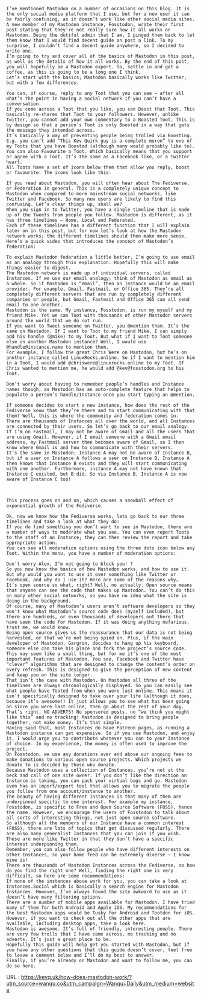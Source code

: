     
      
    I’ve mentioned Mastodon on a number of occasions on this blog. It is the only social media platform that I use, but for a new user it can be fairly confusing, as it doesn’t work like other social media sites.  
    A new member of my Mastodon instance, Fosstodon, wrote their first post stating that they’re not really sure how it all works on Mastodon. Being the dutiful admin that I am, I pinged them back to let them know that I would find decent guide an post a link. To my surprise, I couldn’t find a decent guide anywhere, so I decided to write one.  
    I’m going to try and cover all of the basics of Mastodon in this post, as well as the details of how it all works. By the end of this post, you will hopefully be a Mastodon expert. So, settle in and get a coffee, as this is going to be a long one I think.  
    Let’s start with the basics; Mastodon basically works like Twitter, but with a few differences:  
      
    You can, of course, reply to any Toot that you can see – after all what’s the point in having a social network if you can’t have a conversation.  
    If you come across a Toot that you like, you can Boost that Toot. This basically re-shares that Toot to your followers. However, unlike Twitter, you cannot add your own commentary to a Boosted Toot. This is by design so that a person’s Toot is only Boosted in a way that gets the message they intended across.  
    It’s basically a way of preventing people being trolled via Boosting. E.g. you can’t add “This Kev Quirk guy is a complete moron” to one of my Toots that you have Boosted (although many would probably like to).  
    You can also Favourite a Toot. Which basically means that you support or agree with a Toot. It’s the same as a Facebook like, or a Twitter heart.  
    All Toots have a set of icons below them that allow you reply, boost or favourite. The icons look like this:  
      
    If you read about Mastodon, you will often hear about The Fediverse, or Federation in general. This is a completely unique concept to Mastodon when compared to more mainstream social networks, like Twitter and Facebook. So many new users are likely to find this confusing. Let’s clear things up, shall we?  
    When you sign in to Twitter, you have a single timeline that is made up of the Tweets from people you follow. Mastodon is different, as it has three timelines – Home, Local and Federated.  
    Each of these timelines has a different function that I will explain later on in this post, but for now let’s look at how the Mastodon network works; the different timelines should then make more sense. Here’s a quick video that introduces the concept of Mastodon’s federation:  
      
    To explain Mastodon federation a little better, I’m going to use email as an analogy through this explanation. Hopefully this will make things easier to digest.  
    The Mastodon network is made up of individual servers, called Instances. If we use our email analogy; think of Mastodon as email as a whole. So if Mastodon is “email”, then an Instance would be an email provider. For example, Gmail, Fastmail, or Office 365. They’re all completely different servers that are run by completely different companies or people, but Gmail, Fastmail and Office 365 can all send email to one another.  
    Mastodon is the same. My instance, Fosstodon, is run my myself and my friend Mike. Yet we can Toot with thousands of other Mastodon servers around the world that we do not run.  
    If you want to Tweet someone on Twitter, you @mention them. It’s the same on Mastodon. If I want to Toot to my friend Mike, I can simply add his handle (@mike) to my Toot. But what if I want to Toot someone else on another Mastodon instance? Well, I would use @handle@instance.name to mention them.  
    For example, I follow the great Chris Were on Mastodon, but he’s on another instance called LinuxRocks.online. So if I want to mention him in a Toot, I would add @chriswere@linuxrocks.online to my Toot. If Chris wanted to mention me, he would add @kev@fosstodon.org to his Toot.  
      
    Don’t worry about having to remember people’s handles and Instance names though, as Mastodon has an auto-complete feature that helps to populate a person’s handle/Instance once you start typing an @mention.  
      
    If someone decides to start a new instance, how does the rest of the Fediverse know that they’re there and to start communicating with that them? Well, this is where the community and federation comes in.  
    There are thousands of Instances all over the world, and all Instances are connected by their users. So let’s go back to our email analogy. If I’m on Fastmail, I may not be aware of Gmail and all the users that are using Gmail. However, if I email someone with a Gmail email address, my Fastmail server then becomes aware of Gmail, so I then know where Gmail is and how to communicate with their servers.  
    It’s the same in Mastodon; Instance A may not be aware of Instance B, but if a user on Instance A follows a user on Instance B, Instance A then knows that Instance B exists and they will start communicating with one another. Furthermore, instance A may not have known that Instance C existed, but B did. So via Instance B, Instance A is now aware of Instance C too!  
      
      
      
    This process goes on and on, which causes a snowball effect of exponential growth of the Fediverse.  
      
    Ok, now we know how the Fediverse works, lets go back to our three timelines and take a look at what they do:  
    If you do find something you don’t want to see in Mastodon, there are a number of ways to moderate what you see. You can even report Toots to the staff of an Instance; they can then review the report and take appropriate action.  
    You can see all moderation options using the three dots icon below any Toot. Within the menu, you have a number of moderation options:  
      
    Don’t worry Alex, I’m not going to block you! ?  
    So you now know the basics of how Mastodon works, and how to use it. But why would you want to use it over something like Twitter or Facebook, and why do I use it? Here are some of the reasons why…  
    It’s open source so what, right? Well, no actually. Open source means that anyone can see the code that makes up Mastodon. You can’t do this on many other social networks, so you have no idea what the site is doing in the background.  
    Of course, many of Mastodon’s users aren’t software developers so they won’t know what Mastodon’s source code does (myself included), but there are hundreds, or even thousands of developers out there that have seen the code for Mastodon. If it was doing anything nefarious, trust me, we would know.  
    Being open source gives us the reassurance that our data is not being harvested, or that we’re not being spied on. Plus, if the main developer of Mastodon, Gargron, decides to hang up his keyboard, someone else can take his place and fork the project’s source code.  
    This may seem like a small thing, but for me it’s one of the most important features of Mastodon. You see, Facebook and Twitter have “clever” algorithms that are designed to change the content’s order on every refresh. This is designed to give the perception of new content and keep you on the site longer.  
    That isn’t the case with Mastodon. On Mastodon all three of the timelines are always chronologically displayed. So you can easily see what people have Tooted from when you were last online. This means it isn’t specifically designed to take over your life (although it does, because it’s awesome!) It just allows you to see what has been going on since you were last online, then go about the rest of your day.  
    That’s right, NO ADVERTS! No sponsored posts, no “we think you might like this” and no tracking! Mastodon is designed to bring people together, not make money. It’s that simple.  
    Having said that, most Instances do have Patreon pages, as running a Mastodon instance can get expensive. So if you use Mastodon, and enjoy it, I would urge you to contribute whatever you can to your Instance of choice. In my experience, the money is often used to improve the project.  
    On Fosstodon, we use any donations over and above our ongoing fees to make donations to various open source projects. Which projects we donate to is decided by those who donate.  
    Because Mastodon uses a collection of Instances, you’re not at the beck and call of one site owner. If you don’t like the direction an Instance is taking, you can pack your virtual bags and go. Mastodon even has an import/export tool that allows you to migrate the people you follow from one account/instance to another.  
    The beauty of having different Instances is that many of them are underpinned specific to one interest. For example my instance, Fosstodon, is specific to Free and Open Source Software (FOSS), hence the name. However, we encourage the users of Fosstodon to talk about all sorts of interesting things, not just open source software.  
    So although all the members of our Instance have a common interest (FOSS), there are lots of topics that get discussed regularly. There are also many generalist Instances that you can join if you wish. These are more like Twitter in that they don’t have a specific interest underpinning them.  
    Remember, you can also follow people who have different interests on other Instances, so your home feed can be extremely diverse – I know mine is!  
    There are thousands of Mastodon Instances across the Fediverse, so how do you find the right one? Well, finding the right one is very difficult, so here are some recommendations:  
    If none of the instances above work for you, you can take a look at Instances.Social which is basically a search engine for Mastodon Instances. However, I’ve always found the site awkward to use as it doesn’t have many filtering options.  
    There are a number of mobile apps available for Mastodon. I have tried many of them for both Android and Apple iOS. My recommendations for the best Mastodon apps would be Tusky for Android and Tootdon for iOS.  
    However, if you want to check out all the other apps that are available, including desktop apps, take a look here.  
    Mastodon is awesome. It’s full of friendly, interesting people. There are very few trolls that I have come across, no tracking and no adverts. It’s just a great place to be.  
    Hopefully this guide will help get you started with Mastodon, but if you have any other questions that this guide doesn’t cover, feel free to leave a comment below and I’ll do my best to answer.  
    Finally, if you’re already on Mastodon and want to follow me, you can do so here.  
    
  URL : https://kevq.uk/how-does-mastodon-work/?utm_source=wanqu.co&utm_campaign=Wanqu+Daily&utm_medium=website